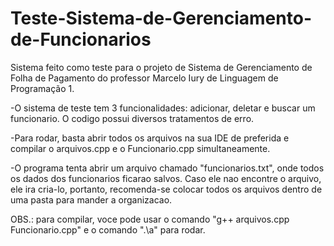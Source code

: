 # Teste-Sistema-de-Gerenciamento-de-Funcionarios
Sistema feito como teste para o projeto de Sistema de Gerenciamento de Folha de Pagamento do professor Marcelo Iury de Linguagem de Programação 1.

-O sistema de teste tem 3 funcionalidades: adicionar, deletar e buscar um funcionario.
O codigo possui diversos tratamentos de erro.

-Para rodar, basta abrir todos os arquivos na sua IDE de preferida e compilar o arquivos.cpp e o Funcionario.cpp simultaneamente.

-O programa tenta abrir um arquivo chamado "funcionarios.txt", onde todos os dados dos funcionarios ficarao salvos. Caso ele nao encontre o arquivo, ele ira cria-lo, portanto, recomenda-se colocar todos os arquivos dentro de uma pasta para mander a organizacao.

OBS.: para compilar, voce pode usar o comando "g++ arquivos.cpp Funcionario.cpp" e o comando ".\a" para rodar.
